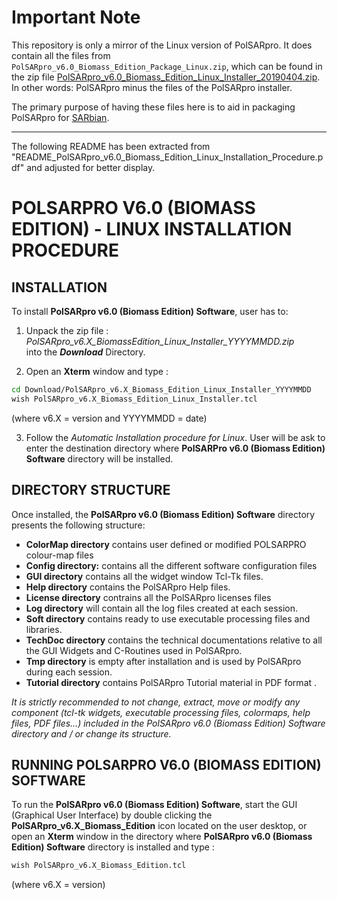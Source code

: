 # Important Note

This repository is only a mirror of the Linux version of PolSARpro. It does
contain all the files from `PolSARpro_v6.0_Biomass_Edition_Package_Linux.zip`,
which can be found in the zip file [PolSARpro_v6.0_Biomass_Edition_Linux_Installer_20190404.zip](https://www.ietr.fr/polsarpro-bio/Linux/PolSARpro_v6.0_Biomass_Edition_Linux_Installer_20190404.zip).
In other words: PolSARpro minus the files of the PolSARpro installer.

The primary purpose of having these files here is to aid in packaging PolSARpro
for [SARbian](https://github.com/EO-College/sarbian).

--------

The following README has been extracted from
"README_PolSARpro_v6.0_Biomass_Edition_Linux_Installation_Procedure.pdf"
and adjusted for better display.

# POLSARPRO V6.0 (BIOMASS EDITION) - LINUX INSTALLATION PROCEDURE

## INSTALLATION

To install **PolSARpro v6.0 (Biomass Edition) Software**, user has to:

1) Unpack the zip file :  
*PolSARpro_v6.X_BiomassEdition_Linux_Installer_YYYYMMDD.zip*  
into the _**Download**_ Directory.

2) Open an **Xterm** window and type :  
```bash
cd Download/PolSARpro_v6.X_Biomass_Edition_Linux_Installer_YYYYMMDD
wish PolSARpro_v6.X_Biomass_Edition_Linux_Installer.tcl
```
(where v6.X = version and YYYYMMDD = date)

3) Follow the *Automatic Installation procedure for Linux*. User will be ask to
enter the destination directory where **PolSARPro v6.0 (Biomass Edition) Software**
directory will be installed.

## DIRECTORY STRUCTURE
Once installed, the **PolSARpro v6.0 (Biomass Edition) Software** directory
presents the following structure:

- **ColorMap directory** contains user defined or modified POLSARPRO colour-map files
- **Config directory:** contains all the different software configuration files
- **GUI directory** contains all the widget window Tcl-Tk files.
- **Help directory** contains the PolSARpro Help files.
- **License directory** contrains all the PolSARpro licenses files
- **Log directory** will contain all the log files created at each session.
- **Soft directory** contains ready to use executable processing files and libraries.
- **TechDoc directory** contains the technical documentations relative to all the 
  GUI Widgets and C-Routines used in PolSARpro.
- **Tmp directory** is empty after installation and is used by PolSARpro during each session.
- **Tutorial directory** contains PolSARpro Tutorial material in PDF format .

*It is strictly recommended to not change, extract, move or modify any component (tcl-tk
widgets, executable processing files, colormaps, help files, PDF files…) included in the
PolSARpro v6.0 (Biomass Edition) Software directory and / or change its structure.*

## RUNNING POLSARPRO V6.0 (BIOMASS EDITION) SOFTWARE
To run the **PolSARpro v6.0 (Biomass Edition) Software**, start the GUI (Graphical
User Interface) by double clicking the **PolSARpro_v6.X_Biomass_Edition** icon
located on the user desktop, or open an **Xterm** window in the directory where
**PolSARpro v6.0 (Biomass Edition) Software** directory is installed and type :
```bash
wish PolSARpro_v6.X_Biomass_Edition.tcl
```

(where v6.X = version)
